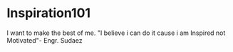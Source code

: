 # Inspiration101
I want to make the best of me. "I believe i can do it cause i am Inspired not Motivated"- Engr. Sudaez
